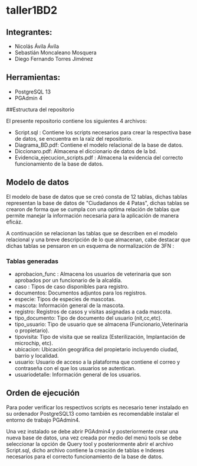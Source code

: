 # taller1BD2

## Integrantes:
- Nicolás Ávila Ávila
- Sebastián Moncaleano Mosquera
- Diego Fernando Torres Jiménez

## Herramientas:

- PostgreSQL 13
- PGAdmin 4

##Estructura del repositorio

El presente repositorio contiene los siguientes 4 archivos:
  - Script.sql : Contiene los scripts necesarios para crear la respectiva base de datos, se encuentra en la raíz del repositorio.
  - Diagrama_BD.pdf: Contiene el modelo relacional de la base de datos.
  - Diccionaro.pdf: Almacena el diccionario de datos de la bd.
  - Evidencia_ejecucion_scripts.pdf : Almacena la evidencia del correcto funcionamiento de la base de datos. 

## Modelo de datos

El modelo de base de datos que se creó consta de 12 tablas, dichas tablas representan la base de datos de "Ciudadanos de 4 Patas", dichas tablas se crearon de forma que se cumpla con una optima relación de tablas que permite manejar la información necesaria para la aplicación de manera eficáz.

A continuación se relacionan las tablas que se describen en el modelo relacional y una breve descripción de lo que almacenan, cabe destacar que dichas tablas se pensaron en un esquema de normalización de 3FN : 
  ### Tablas generadas
  - aprobacion_func : Almacena los usuarios de veterinaria que son aprobados por un funcionario de la alcaldía.
  - caso : Tipos de caso disponibles para registro.
  - documentos: Documentos adjuntos para los registros.
  - especie: Tipos de especies de mascotas.
  - mascota: Información general de la mascota.
  - registro: Registros de casos y visitas asignadas a cada mascota.
  - tipo_documento: Tipo de documento del usuario (nit,cc,etc).
  - tipo_usuario: Tipo de usuario que se almacena (Funcionario,Veterinaria o propietario).
  - tipovisita: Tipo de visita que se realiza (Esterilización, Implantación de microchip, etc).
  - ubicacion: Ubicación geográfica del propietario incluyendo ciudad, barrio y localidad.
  - usuario: Usuario de acceso a la plataforma que contiene el correo y contraseña con el que los usuarios se autentican.
  - usuariodetalle: Información general de los usuarios.

## Orden de ejecución

Para poder verificar los respectivos scripts es necesario tener instalado en su ordenador PostgreSQL13 como también es recomendable instalar el entorno de trabajo PGAdmin4.

Una vez instalado se debe abrir PGAdmin4 y posteriormente crear una nueva base de datos, una vez creada por medio del menú tools se debe seleccionar la opción de Query tool y posteriormente abrir el archivo Script.sql, dicho archivo contiene la creación de tablas e Indexes necesarios para el correcto funcionamiento de la base de datos.


